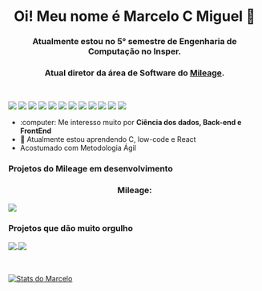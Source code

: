 <strong>
<h1 align="center"> Oi! Meu nome é Marcelo C Miguel 👋 </h1>
<h3 align="center"> Atualmente estou no 5° semestre de Engenharia de Computação no Insper.</h3>
<h3 align="center"> Atual diretor da área de Software do <a href="https://github.com/inspermileage">
Mileage</a>.</h3>
</strong>
<br />

![](https://img.shields.io/badge/-Python-informational?style=flat&logo=python&logoColor=white&color=F7D146)
![](https://img.shields.io/badge/-Java-informational?style=flat&logo=java&logoColor=white&color=477EDD)
![](https://img.shields.io/badge/-C-informational?style=flat&logo=c&logoColor=white&color=F7D146)
![](https://img.shields.io/badge/-JavaScript-informational?style=flat&logo=javascript&logoColor=white&color=DD6800)
![](https://img.shields.io/badge/-Flutter-informational?style=flat&logo=flutter&logoColor=white&color=8FBADD)
![](https://img.shields.io/badge/-React-informational?style=flat&logo=react&logoColor=white&color=DD6800)
![](https://img.shields.io/badge/-HTML-informational?style=flat&logo=html5&logoColor=white&color=DD5800)
![](https://img.shields.io/badge/-CSS-informational?style=flat&logo=css3&logoColor=white&color=1003DD)
![](https://img.shields.io/badge/-Gatsby-informational?style=flat&logo=gatsby&logoColor=white&color=DD6800)
![](https://img.shields.io/badge/-MySQL-informational?style=flat&logo=mySQL&logoColor=white&color=42759C)
![](https://img.shields.io/badge/-GitHub-informational?style=flat&logo=github&logoColor=white&color=000000)
![](https://img.shields.io/badge/-ROS-informational?style=flat&logo=ros&logoColor=white&color=DD6800)





<ul>
  <li>:computer: Me interesso muito por <strong>Ciência dos dados, Back-end e FrontEnd</strong></li>
  <li>🧠 Atualmente estou aprendendo C, low-code e React</li>
  <li>Acostumado com Metodologia Ágil</li>
</ul>

### Projetos do Mileage em desenvolvimento 
<h3 align="center"> Mileage:</h3>
<a href="https://github.com/inspermileage/team-dashboard">
  <img align="center" src="https://github-readme-stats.vercel.app/api/pin/?username=inspermileage&repo=team-dashboard" />
</a>

<!-- ### Projetos acadêmicos em desenvolvimento

<br />
<h4>Não tenho repositórios públicos... Mas são projetos em C :)<h4>
<br /> -->

### Projetos que dão muito orgulho

<a href="https://github.com/sophiaks/projeto-minimo">
  <img align="center" src="https://github-readme-stats.vercel.app/api/pin/?username=sophiaks&repo=projeto-minimo" />
</a>

<a href="https://github.com/EikiYamashiro/robot20_PROJETO_1">
  <img align="center" src="https://github-readme-stats.vercel.app/api/pin/?username=EikiYamashiro&repo=robot20_PROJETO_1" />
</a>
<br />
<br />
<br />

[![Stats do Marcelo](https://github-readme-stats.vercel.app/api?username=MarceloCMiguel&count_private=true&show_icons=true&theme=dracula)](https://github.com/MarceloCMiguel/MarceloCMiguel)
